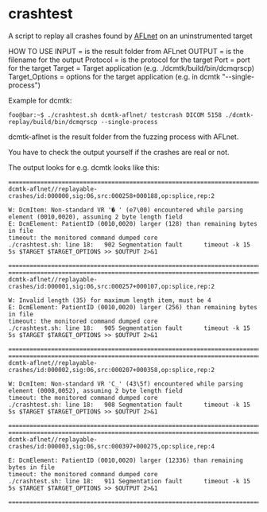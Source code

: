 # crashtest
A script to replay all crashes found by [AFLnet](https://github.com/aflnet/aflnet) on an uninstrumented target

HOW TO USE
INPUT = is the result folder from AFLnet
OUTPUT = is the filename for the output
Protocol = is the protocol for the target
Port = port for the target
Target = Target application (e.g. ./dcmtk/build/bin/dcmqrscp)
Target_Options = options for the target application (e.g. in dcmtk "--single-process")


Example for dcmtk:
```console
foo@bar:~$ ./crashtest.sh dcmtk-aflnet/ testcrash DICOM 5158 ./dcmtk-replay/build/bin/dcmqrscp --single-process
```

dcmtk-aflnet is the result folder from the fuzzing process with AFLnet.

You have to check the output yourself if the crashes are real or not.

The output looks for e.g. dcmtk looks like this:
```
==========================================================================================================
dcmtk-aflnet//replayable-crashes/id:000000,sig:06,src:000258+000188,op:splice,rep:2

W: DcmItem: Non-standard VR '� ' (e7\00) encountered while parsing element (0010,0020), assuming 2 byte length field
E: DcmElement: PatientID (0010,0020) larger (128) than remaining bytes in file
timeout: the monitored command dumped core
./crashtest.sh: line 18:   902 Segmentation fault      timeout -k 15 5s $TARGET $TARGET_OPTIONS >> $OUTPUT 2>&1

==========================================================================================================
==========================================================================================================
dcmtk-aflnet//replayable-crashes/id:000001,sig:06,src:000257+000107,op:splice,rep:2

W: Invalid length (35) for maximum length item, must be 4
E: DcmElement: PatientID (0010,0020) larger (256) than remaining bytes in file
timeout: the monitored command dumped core
./crashtest.sh: line 18:   905 Segmentation fault      timeout -k 15 5s $TARGET $TARGET_OPTIONS >> $OUTPUT 2>&1

==========================================================================================================
==========================================================================================================
dcmtk-aflnet//replayable-crashes/id:000002,sig:06,src:000207+000358,op:splice,rep:2

W: DcmItem: Non-standard VR 'C_' (43\5f) encountered while parsing element (0008,0052), assuming 2 byte length field
timeout: the monitored command dumped core
./crashtest.sh: line 18:   908 Segmentation fault      timeout -k 15 5s $TARGET $TARGET_OPTIONS >> $OUTPUT 2>&1

==========================================================================================================
==========================================================================================================
dcmtk-aflnet//replayable-crashes/id:000003,sig:06,src:000397+000275,op:splice,rep:4

E: DcmElement: PatientID (0010,0020) larger (12336) than remaining bytes in file
timeout: the monitored command dumped core
./crashtest.sh: line 18:   911 Segmentation fault      timeout -k 15 5s $TARGET $TARGET_OPTIONS >> $OUTPUT 2>&1

==========================================================================================================
```
